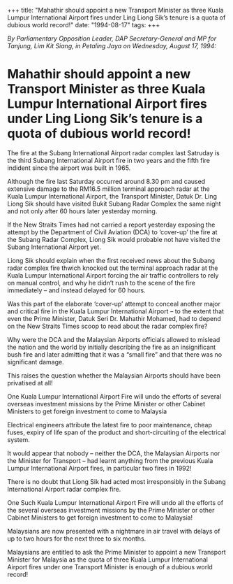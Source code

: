 +++ 
title: "Mahathir should appoint a new Transport Minister as three Kuala Lumpur International Airport fires under Ling Liong Sik’s tenure is a quota of dubious world record!"
date: "1994-08-17"
tags:
+++

_By Parliamentary Opposition Leader, DAP Secretary-General and MP for Tanjung, Lim Kit Siang, in Petaling Jaya on Wednesday, August 17, 1994:_

# Mahathir should appoint a new Transport Minister as three Kuala Lumpur International Airport fires under Ling Liong Sik’s tenure is a quota of dubious world record!

The fire at the Subang International Airport radar complex last Satruday is the third Subang International Airport fire in two years and the fifth fire indident since the airport was built in 1965.</u>

Although the fire last Saturday occurred around 8.30 pm and caused extensive damage to the RM16.5 million terminal approach radar at the Kuala Lumpur International Airport, the Transport Minister, Datuk Dr. Ling Liong Sik should have visited Bukit Subang Radar Complex the same night and not only after 60 hours later yesterday morning.

If the New Straits Times had not carried a report yesterday exposing the attempt by the Department of Civil Aviation (DCA) to ‘cover-up’ the fire at the Subang Radar Complex, Liong Sik  would probable not have visited the Subang International Airport yet.

Liong Sik should explain when the first received news about the Subang radar complex fire thwich knocked out the terminal approach radar at the Kuala Lumpur International Airport forcing the air traffic controllers to rely on manual control, and why he didn’t rush to the scene of the fire immediately – and instead delayed for 60 hours.

Was this part of the elaborate ‘cover-up’ attempt to conceal another major and critical fire in the Kuala Lumpur International Airport – to the extent that even the Prime Minister, Datuk Seri Dr. Mahathir Mohamed, had to depend on the New Straits Times scoop to read about the radar complex fire?

Why were the DCA and the Malaysian Airports officials allowed to mislead the nation and the world by initially describing the fire as an insignificant bush fire and later admitting that it was a “small fire” and that there was no significant damage.

This raises the question whether the Malaysian Airports should have been privatised at all!

One Kuala Lumpur International Airport Fire will undo the efforts of several overseas investment missions by the Prime Minister or other Cabinet Ministers to get foreign investment to come to Malaysia

Electrical engineers attribute the latest fire to poor maintenance, cheap fuses, expiry of life span of the product and short-circuiting of the electrical system.

It would appear that nobody – neither the DCA, the Malaysian Airports nor the Minister for Transport – had learnt anything from the previous Kuala Lumpur International Airport fires, in particular two fires in 1992!

There is no doubt that Liong Sik had acted most irresponsibly in the Subang International Airport radar complex fire.

One Such Kuala Lumpur International Airport Fire will undo all the efforts of the several overseas investment missions by the Prime Minister or other Cabinet Ministers to get foreign investment to come to Malaysia!

Malaysians are now presented with a nightmare in air travel with delays of up to two hours for the next three to six months.

Malaysians are entitled to ask the Prime Minister to appoint a new Transport Minister for Malaysia as the quota of three Kuala Lumpur International Airport fires under one Transport Minister is enough of a dubious world record!
 
